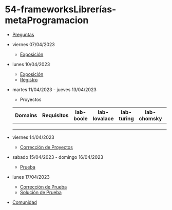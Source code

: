 # 54-frameworksLibrerías-metaProgramacion

- [Preguntas](https://escuela.it/cursos/curso-recurrencia-desarrollo-software/clase/patron)
- viernes 07/04/2023
  - [Exposición](https://escuela.it/cursos/curso-recurrencia-desarrollo-software/clase/patron)
- lunes 10/04/2023
  - [Exposición](https://escuela.it/cursos/curso-recurrencia-desarrollo-software/clase/patron)
  - [Registro](https://forms.gle/pA2QvsW32P4KtTD77)
- martes 11/04/2023 - jueves 13/04/2023
  - Proyectos
  
  |Domains|Requisitos|lab-boole|lab-lovalace|lab-turing|lab-chomsky|lab-bernersLee|
  |-------|----------|---------|------------|----------|-----------|--------------|
  |       |          |         |            |          |           |              |
  |       |          |         |            |          |           |              |
  |       |          |         |            |          |           |              |
- viernes 14/04/2023
  - [Corrección de Proyectos](https://escuela.it/cursos/curso-recurrencia-desarrollo-software/clase/patron)
- sabado 15/04/2023 - domingo 16/04/2023
  - [Prueba](https://forms.gle/hB9UJoN2PYiexctH8)
- lunes 17/04/2023
  - [Corrección de Prueba](https://escuela.it/cursos/curso-recurrencia-desarrollo-software/clase/patron)
  - [Solución de Prueba](https://docs.google.com/spreadsheets/d/1Uwtqa5VdD5wK2X7eLgkS6_th16aPnsW8pa5Ft2TyLPo/edit#gid=0)
- [Comunidad](https://app.slack.com/client/T02S3KYD464/C02TPUFJLAJ)

